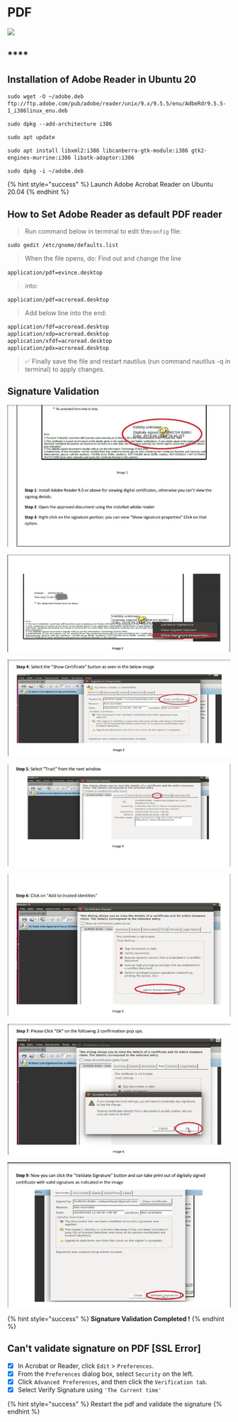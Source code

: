 # PDF

![](../.gitbook/assets/adobe_reader_vertical.png)

## \*\*\*\*

## Installation of Adobe Reader in Ubuntu 20

```text
sudo wget -O ~/adobe.deb ftp://ftp.adobe.com/pub/adobe/reader/unix/9.x/9.5.5/enu/AdbeRdr9.5.5-1_i386linux_enu.deb
```

```text
sudo dpkg --add-architecture i386
```

```text
sudo apt update
```

```text
sudo apt install libxml2:i386 libcanberra-gtk-module:i386 gtk2-engines-murrine:i386 libatk-adaptor:i386
```

```text
sudo dpkg -i ~/adobe.deb
```

{% hint style="success" %}
Launch Adobe Acrobat Reader on Ubuntu 20.04
{% endhint %}

## **How to Set Adobe Reader as default PDF reader**

> Run command below in terminal to edit the`config` file:

```text
sudo gedit /etc/gnome/defaults.list
```

> When the file opens, do: Find out and change the line

`application/pdf=evince.desktop`

> into:

```text
application/pdf=acroread.desktop
```

> Add below line into the end:

```text
application/fdf=acroread.desktop
application/xdp=acroread.desktop
application/xfdf=acroread.desktop
application/pdx=acroread.desktop
```

> ✅ Finally save the file and restart nautilus \(run command nautilus -q in terminal\) to apply changes.

## Signature Validation

![](../.gitbook/assets/sig1.jpg)

![](../.gitbook/assets/sig2.jpg)

![](../.gitbook/assets/sig3.jpg)

![](../.gitbook/assets/sig4.jpg)

![](../.gitbook/assets/sig5.jpg)

![](../.gitbook/assets/sig6.jpg)

![](../.gitbook/assets/sig7.jpg)

{% hint style="success" %}
**Signature Validation Completed !**
{% endhint %}

## Can't validate signature on PDF \[SSL Error\]

* [x] In Acrobat or Reader, click `Edit` &gt; `Preferences`.
* [x] From the `Preferences` dialog box, select `Security` on the left.
* [x] Click `Advanced Preferences`, and then click the `Verification tab`.
* [x] Select Verify Signature using `'The Current time'`

{% hint style="success" %}
Restart the pdf and validate the signature
{% endhint %}

